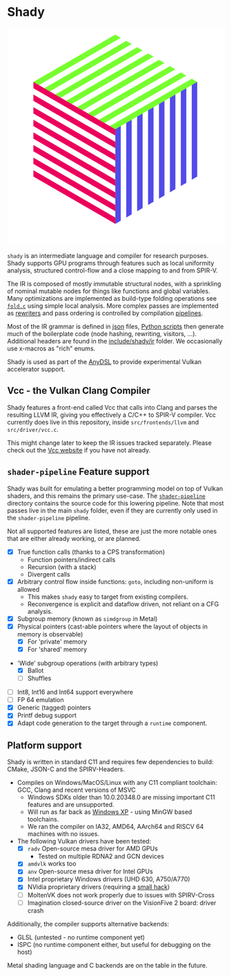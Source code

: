 # Shady

![](doc/logo.svg)

`shady` is an intermediate language and compiler for research purposes. Shady supports GPU programs through features such as local uniformity analysis, structured control-flow and a close mapping to and from SPIR-V.

The IR is composed of mostly immutable structural nodes, with a sprinkling of nominal mutable nodes for things like functions and global variables. Many optimizations are implemented as build-type folding operations see [`fold.c`](src/shady/fold.c) using simple local analysis. More complex passes are implemented as [rewriters](include/shady/rewrite.h) and pass ordering is controlled by compilation [pipelines](include/shady/pipeline/pipeline.h).

Most of the IR grammar is defined in [json](include/shady/grammar.json) files, [Python scripts](src/generator/) then generate much of the boilerplate code (node hashing, rewriting, visitors, ...). Additional headers are found in the [include/shady/ir](include/shady/ir/) folder. We occasionally use x-macros as "rich" enums.

Shady is used as part of the [AnyDSL](https://anydsl.github.io) to provide experimental Vulkan accelerator support.

## Vcc - the Vulkan Clang Compiler

Shady features a front-end called Vcc that calls into Clang and parses the resulting LLVM IR, giving you effectively a C/C++ to SPIR-V compiler. Vcc currently does live in this repository, inside `src/frontends/llvm` and `src/driver/vcc.c`.

This might change later to keep the IR issues tracked separately. Please check out the [Vcc website](https://shady-gang.github.io/vcc) if you have not already.

## `shader-pipeline` Feature support

Shady was built for emulating a better programming model on top of Vulkan shaders, and this remains the primary use-case. The [`shader-pipeline`](src/shader-pipeline/) directory contains the source code for this lowering pipeline.
Note that most passes live in the main `shady` folder, even if they are currently only used in the `shader-pipeline` pipeline.

Not all supported features are listed, these are just the more notable ones that are either already working, or are planned.

 * [x] True function calls (thanks to a CPS transformation)
   * Function pointers/indirect calls
   * Recursion (with a stack)
   * Divergent calls
 * [x] Arbitrary control flow inside functions: `goto`, including non-uniform is allowed
   * This makes `shady` easy to target from existing compilers.
   * Reconvergence is explicit and dataflow driven, not reliant on a CFG analysis.
 * [x] Subgroup memory (known as `simdgroup` in Metal)
 * [x] Physical pointers (cast-able pointers where the layout of objects in memory is observable)
   * [x] For 'private' memory
   * [x] For 'shared' memory
 * 'Wide' subgroup operations (with arbitrary types)
   * [x] Ballot
   * [ ] Shuffles
 * [ ] Int8, Int16 and Int64 support everywhere
 * [ ] FP 64 emulation
 * [x] Generic (tagged) pointers
 * [x] Printf debug support
 * [x] Adapt code generation to the target through a `runtime` component.

## Platform support

Shady is written in standard C11 and requires few dependencies to build: CMake, JSON-C and the SPIRV-Headers.

 * Compiles on Windows/MacOS/Linux with any C11 compliant toolchain: GCC, Clang and recent versions of MSVC
   * Windows SDKs older than 10.0.20348.0 are missing important C11 features and are unsupported.
   * Will run as far back as [Windows XP](https://mastodon.gamedev.place/@gob/109580697549344123) - using MinGW based toolchains.
   * We ran the compiler on IA32, AMD64, AArch64 and RISCV 64 machines with no issues.
 * The following Vulkan drivers have been tested:
   * [x] `radv` Open-source mesa driver for AMD GPUs
     * Tested on multiple RDNA2 and GCN devices
   * [x] `amdvlk` works too
   * [x] `anv` Open-source mesa driver for Intel GPUs
   * [x] Intel proprietary Windows drivers (UHD 630, A750/A770)
   * [x] NVidia proprietary drivers (requiring a [small hack](https://github.com/Hugobros3/shady/commit/f3ef83dbff7f29654fc11f8901ba67494864c085))
   * [ ] MoltenVK does not work properly due to issues with SPIRV-Cross
   * [ ] Imagination closed-source driver on the VisionFive 2 board: driver crash

Additionally, the compiler supports alternative backends:
 * GLSL (untested - no runtime component yet)
 * ISPC (no runtime component either, but useful for debugging on the host)

Metal shading language and C backends are on the table in the future.
